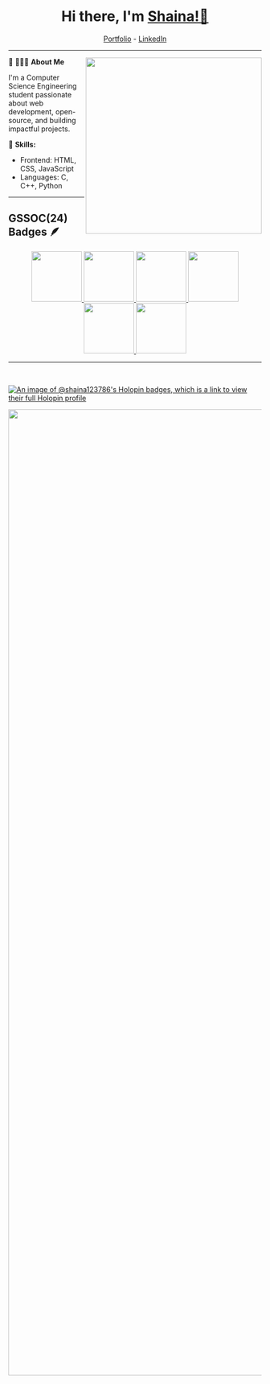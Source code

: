   <h1 align="center"> Hi there, I'm <a href="https://www.linkedin.com/in/shaina-nawaz-385409240"> Shaina!👋</a> </h1>
<p align="center">
  <a href="https://shaina123786.github.io/Portfolio/">Portfolio</a> -
  <a href="https://www.linkedin.com/in/shaina-nawaz-385409240">LinkedIn</a>
</p>

-----------------------------------------------------------
🔹  👨🏻‍💻 **About Me**<img src="https://raw.githubusercontent.com/sanjay-kv/sanjay-kv/main/Assets/illustration.png" min-width="300px" max-width="300px" width="350px" align="right"> 

I'm a Computer Science Engineering student passionate about web development, open-source, and building impactful projects.

🔹 **Skills:**  
- Frontend: HTML, CSS, JavaScript  
- Languages: C, C++, Python 

-----------------------------------------------------------
## GSSOC(24) Badges 🪶
<div style='display:flex; align-items:center; gap: 10px;' align='center'><a href="https://gssoc.girlscript.tech/leaderboard">
<img src="https://raw.githubusercontent.com/GSSoC24/Postman-Challenge/main/docs/assets/Postman%20White.png" width="100px" height="100px" />
  <img src="https://raw.githubusercontent.com/GSSoC24/Postman-Challenge/main/docs/assets/1.png" width="100px" height="100px" />
  <img src="https://raw.githubusercontent.com/GSSoC24/Postman-Challenge/main/docs/assets/2.png" width="100px" height="100px" />
  <img src="https://raw.githubusercontent.com/GSSoC24/Postman-Challenge/main/docs/assets/3.png" width="100px" height="100px" />
  <img src="https://raw.githubusercontent.com/GSSoC24/Postman-Challenge/main/docs/assets/4.png" width="100px" height="100px" />
  <img src="https://raw.githubusercontent.com/GSSoC24/Postman-Challenge/main/docs/assets/5.png" width="100px" height="100px" />
<!--   <img src="https://raw.githubusercontent.com/GSSoC24/Postman-Challenge/main/docs/assets/6.png" width="105px" height="105px" />
  <img src="https://raw.githubusercontent.com/GSSoC24/Postman-Challenge/main/docs/assets/7.png" width="100px" height="100px" /> -->
  </a>
</div>

<hr>
<br>



[![An image of @shaina123786's Holopin badges, which is a link to view their full Holopin profile](https://holopin.me/shaina123786)](https://holopin.io/@shaina123786)

<img src="https://www.animatedimages.org/data/media/562/animated-line-image-0184.gif" width="1920" /> 

